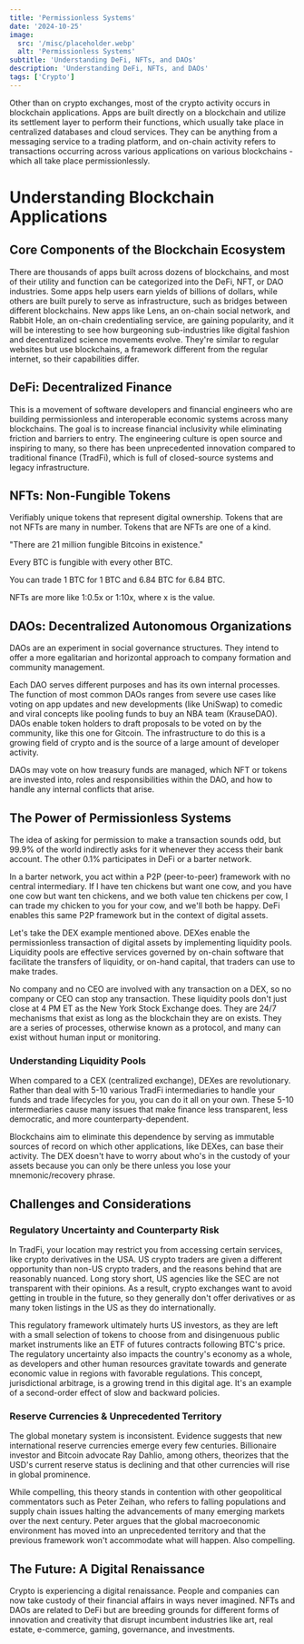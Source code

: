 ```yaml
---
title: 'Permissionless Systems'
date: '2024-10-25'
image:
  src: '/misc/placeholder.webp'
  alt: 'Permissionless Systems'
subtitle: 'Understanding DeFi, NFTs, and DAOs'
description: 'Understanding DeFi, NFTs, and DAOs'
tags: ['Crypto']
---
```


<style jsx>{`
 .prose a {
    text-decoration: underline;
    color: var(--color-accent);
 }
 .prose ol {
    list-style-type: decimal;
    margin-left: 2em; /* Adjust as needed for indentation */
    padding-left: 0.5em; /* Add padding if needed */
 }
 .prose ol li {
    margin-bottom: 0.5em;
    color: var(--color-text-primary);
    line-height: 1.5; /* Adjust line height for better readability */
 }
`}</style>

<div class="tldr-section">

Other than on crypto exchanges, most of the crypto activity occurs in blockchain applications. Apps are built directly on a blockchain and utilize its settlement layer to perform their functions, which usually take place in centralized databases and cloud services. They can be anything from a messaging service to a trading platform, and on-chain activity refers to transactions occurring across various applications on various blockchains - which all take place permissionlessly.

</div>

# Understanding Blockchain Applications

## Core Components of the Blockchain Ecosystem

There are thousands of apps built across dozens of blockchains, and most of their utility and function can be categorized into the DeFi, NFT, or DAO industries. Some apps help users earn yields of billions of dollars, while others are built purely to serve as infrastructure, such as bridges between different blockchains. New apps like Lens, an on-chain social network, and Rabbit Hole, an on-chain credentialing service, are gaining popularity, and it will be interesting to see how burgeoning sub-industries like digital fashion and decentralized science movements evolve. They're similar to regular websites but use blockchains, a framework different from the regular internet, so their capabilities differ.

## DeFi: Decentralized Finance

This is a movement of software developers and financial engineers who are building permissionless and interoperable economic systems across many blockchains. The goal is to increase financial inclusivity while eliminating friction and barriers to entry. The engineering culture is open source and inspiring to many, so there has been unprecedented innovation compared to traditional finance (TradFi), which is full of closed-source systems and legacy infrastructure.

## NFTs: Non-Fungible Tokens

Verifiably unique tokens that represent digital ownership.
Tokens that are not NFTs are many in number. Tokens that are NFTs are one of a kind.

"There are 21 million fungible Bitcoins in existence."

Every BTC is fungible with every other BTC.

You can trade 1 BTC for 1 BTC and 6.84 BTC for 6.84 BTC.

NFTs are more like 1:0.5x or 1:10x, where x is the value.

## DAOs: Decentralized Autonomous Organizations

DAOs are an experiment in social governance structures. They intend to offer a more egalitarian and horizontal approach to company formation and community management.

Each DAO serves different purposes and has its own internal processes. The function of most common DAOs ranges from severe use cases like voting on app updates and new developments (like UniSwap) to comedic and viral concepts like pooling funds to buy an NBA team (KrauseDAO).
DAOs enable token holders to draft proposals to be voted on by the community, like this one for Gitcoin. The infrastructure to do this is a growing field of crypto and is the source of a large amount of developer activity.

DAOs may vote on how treasury funds are managed, which NFT or tokens are invested into, roles and responsibilities within the DAO, and how to handle any internal conflicts that arise.

## The Power of Permissionless Systems

The idea of asking for permission to make a transaction sounds odd, but 99.9% of the world indirectly asks for it whenever they access their bank account. The other 0.1% participates in DeFi or a barter network.

In a barter network, you act within a P2P (peer-to-peer) framework with no central intermediary. If I have ten chickens but want one cow, and you have one cow but want ten chickens, and we both value ten chickens per cow, I can trade my chicken to you for your cow, and we'll both be happy. DeFi enables this same P2P framework but in the context of digital assets.

Let's take the DEX example mentioned above. DEXes enable the permissionless transaction of digital assets by implementing liquidity pools. Liquidity pools are effective services governed by on-chain software that facilitate the transfers of liquidity, or on-hand capital, that traders can use to make trades.

No company and no CEO are involved with any transaction on a DEX, so no company or CEO can stop any transaction. These liquidity pools don't just close at 4 PM ET as the New York Stock Exchange does. They are 24/7 mechanisms that exist as long as the blockchain they are on exists. They are a series of processes, otherwise known as a protocol, and many can exist without human input or monitoring.

### Understanding Liquidity Pools

When compared to a CEX (centralized exchange), DEXes are revolutionary. Rather than deal with 5-10 various TradFi intermediaries to handle your funds and trade lifecycles for you, you can do it all on your own. These 5-10 intermediaries cause many issues that make finance less transparent, less democratic, and more counterparty-dependent.

Blockchains aim to eliminate this dependence by serving as immutable sources of record on which other applications, like DEXes, can base their activity. The DEX doesn't have to worry about who's in the custody of your assets because you can only be there unless you lose your mnemonic/recovery phrase.

## Challenges and Considerations

### Regulatory Uncertainty and Counterparty Risk

In TradFi, your location may restrict you from accessing certain services, like crypto derivatives in the USA. US crypto traders are given a different opportunity than non-US crypto traders, and the reasons behind that are reasonably nuanced. Long story short, US agencies like the SEC are not transparent with their opinions. As a result, crypto exchanges want to avoid getting in trouble in the future, so they generally don't offer derivatives or as many token listings in the US as they do internationally.

This regulatory framework ultimately hurts US investors, as they are left with a small selection of tokens to choose from and disingenuous public market instruments like an ETF of futures contracts following BTC's price. The regulatory uncertainty also impacts the country's economy as a whole, as developers and other human resources gravitate towards and generate economic value in regions with favorable regulations. This concept, jurisdictional arbitrage, is a growing trend in this digital age. It's an example of a second-order effect of slow and backward policies.

### Reserve Currencies & Unprecedented Territory

The global monetary system is inconsistent. Evidence suggests that new international reserve currencies emerge every few centuries. Billionaire investor and Bitcoin advocate Ray Dahlio, among others, theorizes that the USD's current reserve status is declining and that other currencies will rise in global prominence.

While compelling, this theory stands in contention with other geopolitical commentators such as Peter Zeihan, who refers to falling populations and supply chain issues halting the advancements of many emerging markets over the next century. Peter argues that the global macroeconomic environment has moved into an unprecedented territory and that the previous framework won't accommodate what will happen. Also compelling.

## The Future: A Digital Renaissance

Crypto is experiencing a digital renaissance. People and companies can now take custody of their financial affairs in ways never imagined. NFTs and DAOs are related to DeFi but are breeding grounds for different forms of innovation and creativity that disrupt incumbent industries like art, real estate, e-commerce, gaming, governance, and investments.
